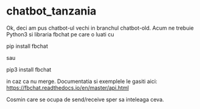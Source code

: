 # chatbot_tanzania
Ok, deci am pus chatbot-ul vechi in branchul chatbot-old. Acum ne trebuie Python3 si libraria fbchat pe care o luati cu 

pip install fbchat

sau

pip3 install fbchat

in caz ca nu merge. Documentatia si exemplele le gasiti aici: https://fbchat.readthedocs.io/en/master/api.html

Cosmin care se ocupa de send/receive sper sa inteleaga ceva.
